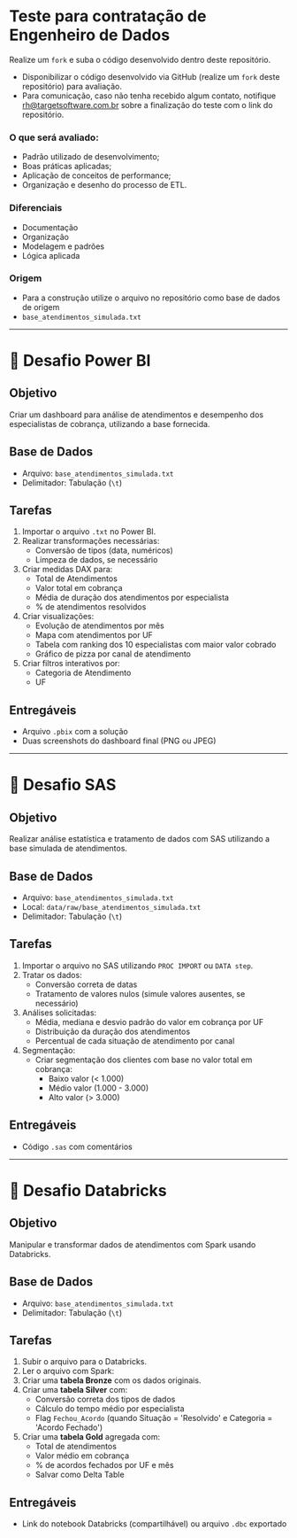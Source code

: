 # Teste para contratação de Engenheiro de Dados

Realize um `fork` e suba o código desenvolvido dentro deste repositório.
- Disponibilizar o código desenvolvido via GitHub (realize um `fork` deste repositório) para avaliação. 
- Para comunicação, caso não tenha recebido algum contato, notifique rh@targetsoftware.com.br sobre a finalização do teste com o link do repositório.

### O que será avaliado:
  - Padrão utilizado de desenvolvimento;
  - Boas práticas aplicadas;
  - Aplicação de conceitos de performance;
  - Organização e desenho do processo de ETL.

### Diferenciais
  - Documentação
  - Organização
  - Modelagem e padrões
  - Lógica aplicada

### Origem
- Para a construção utilize o arquivo no repositório como base de dados de origem
- `base_atendimentos_simulada.txt`
----------------------------------------------------------

# 🧪 Desafio Power BI

## Objetivo
Criar um dashboard para análise de atendimentos e desempenho dos especialistas de cobrança, utilizando a base fornecida.

## Base de Dados
- Arquivo: `base_atendimentos_simulada.txt`
- Delimitador: Tabulação (`\t`)

## Tarefas
1. Importar o arquivo `.txt` no Power BI.
2. Realizar transformações necessárias:
   - Conversão de tipos (data, numéricos)
   - Limpeza de dados, se necessário
3. Criar medidas DAX para:
   - Total de Atendimentos
   - Valor total em cobrança
   - Média de duração dos atendimentos por especialista
   - % de atendimentos resolvidos
4. Criar visualizações:
   - Evolução de atendimentos por mês
   - Mapa com atendimentos por UF
   - Tabela com ranking dos 10 especialistas com maior valor cobrado
   - Gráfico de pizza por canal de atendimento
5. Criar filtros interativos por:
   - Categoria de Atendimento
   - UF

## Entregáveis
- Arquivo `.pbix` com a solução
- Duas screenshots do dashboard final (PNG ou JPEG)

----------------------------------------------------------

# 🧪 Desafio SAS

## Objetivo
Realizar análise estatística e tratamento de dados com SAS utilizando a base simulada de atendimentos.

## Base de Dados
- Arquivo: `base_atendimentos_simulada.txt`
- Local: `data/raw/base_atendimentos_simulada.txt`
- Delimitador: Tabulação (`\t`)

## Tarefas
1. Importar o arquivo no SAS utilizando `PROC IMPORT` ou `DATA step`.
2. Tratar os dados:
   - Conversão correta de datas
   - Tratamento de valores nulos (simule valores ausentes, se necessário)
3. Análises solicitadas:
   - Média, mediana e desvio padrão do valor em cobrança por UF
   - Distribuição da duração dos atendimentos
   - Percentual de cada situação de atendimento por canal
4. Segmentação:
   - Criar segmentação dos clientes com base no valor total em cobrança:
     - Baixo valor (< 1.000)
     - Médio valor (1.000 - 3.000)
     - Alto valor (> 3.000)

## Entregáveis
- Código `.sas` com comentários

----------------------------------------------------------
# 🧪 Desafio Databricks

## Objetivo
Manipular e transformar dados de atendimentos com Spark usando Databricks.

## Base de Dados
- Arquivo: `base_atendimentos_simulada.txt`
- Delimitador: Tabulação (`\t`)

## Tarefas
1. Subir o arquivo para o Databricks.
2. Ler o arquivo com Spark:
3. Criar uma **tabela Bronze** com os dados originais.
4. Criar uma **tabela Silver** com:
   - Conversão correta dos tipos de dados
   - Cálculo do tempo médio por especialista
   - Flag `Fechou_Acordo` (quando Situação = 'Resolvido' e Categoria = 'Acordo Fechado')
5. Criar uma **tabela Gold** agregada com:
   - Total de atendimentos
   - Valor médio em cobrança
   - % de acordos fechados por UF e mês
   - Salvar como Delta Table

## Entregáveis
- Link do notebook Databricks (compartilhável) ou arquivo `.dbc` exportado
